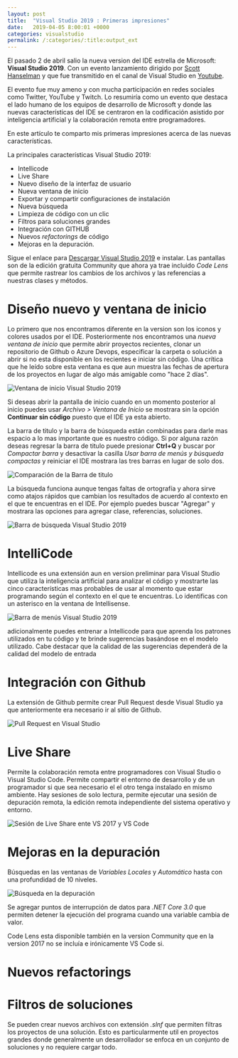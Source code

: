 ```yaml
---
layout: post
title:  "Visual Studio 2019 : Primeras impresiones"
date:   2019-04-05 8:00:01 +0000
categories: visualstudio
permalink: /:categories/:title:output_ext
---
```


El pasado 2 de abril salio la nueva version del IDE estrella de Microsoft: **Visual Studio 2019**. Con un evento lanzamiento dirigido por [Scott Hanselman](https://twitter.com/shanselman) y que fue transmitido en el canal de Visual Studio en [Youtube](https://www.youtube.com/watch?v=Hg0tKNAQ1UQ). 

El evento fue muy ameno y con mucha participación en redes sociales como Twitter, YouTube y Twitch. Lo resumiría como un evento que destaca el lado humano de los equipos de desarrollo de Microsoft y donde las nuevas características del IDE se centraron en la codificación asistido por inteligencia artificial y la colaboración remota entre programadores.

En este artículo te comparto mis primeras impresiones acerca de las nuevas características.

La principales características Visual Studio 2019:

* Intellicode
* Live Share
* Nuevo diseño de la interfaz de usuario
* Nueva ventana de inicio
* Exportar y compartir configuraciones de instalación
* Nueva búsqueda
* Limpieza de código con un clic
* Filtros para soluciones grandes
* Integración con GITHUB
* Nuevos *refactorings* de código
* Mejoras en la depuración.

Sigue el enlace para [Descargar Visual Studio 2019](https://visualstudio.microsoft.com/es/) e instalar. Las pantallas son de la edición gratuita Community que ahora ya trae incluido _Code Lens_ que permite rastrear los cambios de los archivos y las referencias a nuestras clases y métodos.

# Diseño nuevo y ventana de inicio

Lo primero que nos encontramos diferente en la version son los iconos y colores usados por el IDE. Posteriormente nos encontramos una _nueva ventana de inicio_ que permite abrir proyectos recientes, clonar un repositorio de Github o Azure Devops, especificar la carpeta o solución a abrir si no esta disponible en los recientes e iniciar sin código. Una crítica que he leído sobre esta ventana es que aun muestra las fechas de apertura de los proyectos en lugar de algo más amigable como "hace 2 días".

<img data-src="/img/VentanaDeInicio.webp" class="lazyload"  alt="Ventana de inicio Visual Studio 2019">

Si deseas abrir la pantalla de inicio cuando en un momento posterior al inicio puedes usar _Archivo > Ventana de Inicio_ se mostrara sin la opción **Continuar sin código** puesto que el IDE ya esta abierto.

La barra de titulo y la barra de búsqueda están combinadas para darle mas espacio a  lo mas importante que es nuestro código. Si por alguna razón deseas regresar la barra de titulo puede presionar **Ctrl+Q** y buscar por *Compactar barra* y desactivar la casilla _Usar barra de menús y búsqueda compactas_  y reiniciar el IDE mostrara las tres barras  en lugar de solo dos.

<img data-src="/img/BarraTitulo.webp" class="lazyload" alt="Comparación de la Barra de titulo">

La búsqueda funciona aunque tengas faltas de ortografía y ahora sirve como atajos rápidos que cambian los resultados de acuerdo al contexto en el que te encuentras en el IDE. Por ejemplo puedes buscar "Agregar" y mostrara las opciones para agregar clase, referencias, soluciones.

<img data-src="/img/BarraDeMenus.webp" class="lazyload" alt="Barra de búsqueda Visual Studio 2019">

# IntelliCode

Intellicode es una extensión aun en version preliminar para Visual Studio que utiliza la inteligencia artificial para analizar el código y mostrarte las cinco características mas probables de usar al momento que estar programando según el contexto en el que te encuentras. Lo identificas con un asterisco en la ventana de Intellisense.

<img data-src="/img/BarraDeMenus.webp" class="lazyload" alt="Barra de menús Visual Studio 2019">

adicionalmente puedes entrenar a Intellicode para que aprenda los patrones utilizados en  tu código y te brinde sugerencias basándose en el modelo utilizado. Cabe destacar que la calidad de las sugerencias dependerá de la calidad del modelo de entrada

# Integración con Github

La extensión de Github permite crear Pull Request desde Visual Studio ya que anteriormente era necesario ir al sitio de Github.

<img data-src="/img/Github.webp" class="lazyload" alt="Pull Request en Visual Studio">

# Live Share

Permite la colaboración remota entre programadores con Visual Studio o Visual Studio Code. Permite compartir el entorno de desarrollo y de un programador si que sea necesario el el otro tenga instalado en mismo ambiente. Hay sesiones de solo lectura, permite ejecutar una sesión de depuración remota, la edición remota independiente del sistema operativo y entorno.

<img data-src="/img/LiveShare.webp" class="lazyload" alt="Sesión de Live Share ente VS 2017 y VS Code">

# Mejoras en la depuración

Búsquedas en las ventanas de _Variables Locales_ y _Automático_ hasta con una profundidad de 10 niveles.

<img data-src="/img/BusquedaDebug.webp" class="lazyload" alt="Búsqueda en la depuración">

Se agregar puntos de interrupción de datos para *.NET Core 3.0* que permiten detener la ejecución del programa cuando una variable cambia de valor.

Code Lens esta disponible también en la version Community que en la version 2017 no se incluía e irónicamente VS Code si.

# Nuevos refactorings

# Filtros de soluciones

Se pueden crear nuevos archivos con extensión *.slnf* que permiten filtras los proyectos de una solución. Esto es particularmente util en proyectos grandes donde generalmente un desarrollador se enfoca en un conjunto de soluciones y no requiere cargar todo.
